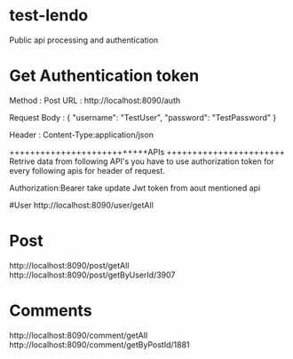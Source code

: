 # test-lendo
Public api processing and authentication

# Get Authentication token
Method : Post 
URL : http://localhost:8090/auth

Request Body : {
                   "username": "TestUser",
                   "password": "TestPassword"
               }
               
Header : Content-Type:application/json



+++++++++++++++++++++++++++APIs  +++++++++++++++++++++++
Retrive data from following API's you have to use authorization token for every following apis for header of request.

Authorization:Bearer take update Jwt token from aout mentioned api

#User
http://localhost:8090/user/getAll 
<br/>

# Post
http://localhost:8090/post/getAll
<br/>
http://localhost:8090/post/getByUserId/3907

# Comments
http://localhost:8090/comment/getAll
<br/>
http://localhost:8090/comment/getByPostId/1881
